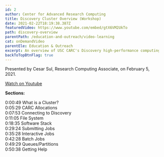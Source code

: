 ```yaml
---
id: 2
author: Center for Advanced Research Computing
title: Discovery Cluster Overview (Workshop)
date: 2021-02-22T18:19:38.387Z
featuredVideo: https://www.youtube.com/embed/gtX6VM2UkTo
path: discovery-overview
parentPath: /education-and-outreach/video-learning
cat: onDemandVideo
parentEle: Education & Outreach
excerpt: An overview of USC CARC's Discovery high-performance computing cluster. Recording of Introduction to CARC Systems workshop (February 5, 2021).
backToTopBtnFlag: true
---
```


Presented by Cesar Sul, Research Computing Associate, on February 5, 2021.

[Watch on Youtube](https://www.youtube.com/watch?v=gtX6VM2UkTo)

**Sections:**

0:00:49​ What is a Cluster?  
0:05:29​ CARC Allocations  
0:07:53​ Connecting to Discovery  
0:11:05​ File System  
0:18:35​ Software Stack   
0:29:24​ Submitting Jobs  
0:35:28​ Interactive Jobs  
0:42:28​ Batch Jobs  
0:49:29​ Queues/Partitions  
0:50:38​ Getting Help  
